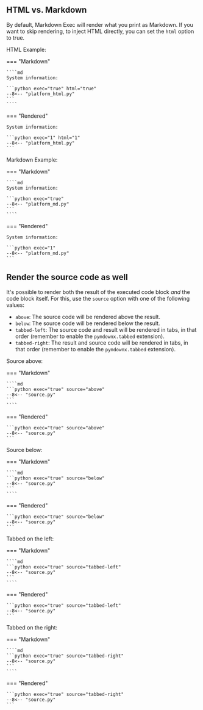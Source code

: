## HTML vs. Markdown

By default, Markdown Exec will render what you print as Markdown.
If you want to skip rendering, to inject HTML directly,
you can set the `html` option to true.

HTML Example:

=== "Markdown"

    ````md
    System information:

    ```python exec="true" html="true"
    --8<-- "platform_html.py"
    ```
    ````

=== "Rendered"

    System information:

    ```python exec="1" html="1"
    --8<-- "platform_html.py"
    ```

Markdown Example:

=== "Markdown"

    ````md
    System information:

    ```python exec="true"
    --8<-- "platform_md.py"
    ```
    ````

=== "Rendered"

    System information:

    ```python exec="1"
    --8<-- "platform_md.py"
    ```

## Render the source code as well

It's possible to render both the result of the executed code block
*and* the code block itself. For this, use the `source` option
with one of the following values:

- `above`: The source code will be rendered above the result.
- `below`: The source code will be rendered below the result.
- `tabbed-left`: The source code and result will be rendered in tabs, in that order (remember to enable the `pymdownx.tabbed` extension).
- `tabbed-right`: The result and source code will be rendered in tabs, in that order (remember to enable the `pymdownx.tabbed` extension).

Source above:

=== "Markdown"

    ````md
    ```python exec="true" source="above"
    --8<-- "source.py"
    ```
    ````

=== "Rendered"

    ```python exec="true" source="above"
    --8<-- "source.py"
    ```

Source below:

=== "Markdown"

    ````md
    ```python exec="true" source="below"
    --8<-- "source.py"
    ```
    ````

=== "Rendered"

    ```python exec="true" source="below"
    --8<-- "source.py"
    ```

Tabbed on the left:

=== "Markdown"

    ````md
    ```python exec="true" source="tabbed-left"
    --8<-- "source.py"
    ```
    ````

=== "Rendered"

    ```python exec="true" source="tabbed-left"
    --8<-- "source.py"
    ```

Tabbed on the right:

=== "Markdown"

    ````md
    ```python exec="true" source="tabbed-right"
    --8<-- "source.py"
    ```
    ````

=== "Rendered"

    ```python exec="true" source="tabbed-right"
    --8<-- "source.py"
    ```

